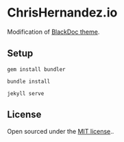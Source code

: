 # ChrisHernandez.io

Modification of [BlackDoc theme](https://github.com/karloespiritu/BlackDoc).

## Setup

`gem install bundler`

`bundle install`

`jekyll serve`

## License

Open sourced under the [MIT license](LICENSE.md)..
